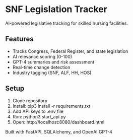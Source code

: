 # SNF Legislation Tracker

AI-powered legislative tracking for skilled nursing facilities.

## Features
- Tracks Congress, Federal Register, and state legislation
- AI relevance scoring (0-100)
- GPT-4 summaries and risk assessment
- Real-time change detection
- Industry tagging (SNF, ALF, HH, HOS)

## Setup
1. Clone repository
2. Install: pip3 install -r requirements.txt
3. Add API keys to .env file
4. Run: python3 start_api.py
5. Open: http://localhost:8080/dashboard.html

Built with FastAPI, SQLAlchemy, and OpenAI GPT-4
